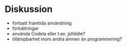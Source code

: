 # Diskussion
- fortsatt framtida användning
- förbättringar
- använda Codela eller t.ex. jsfiddle?
- tillämpbarhet inom andra ämnen än programmering?
